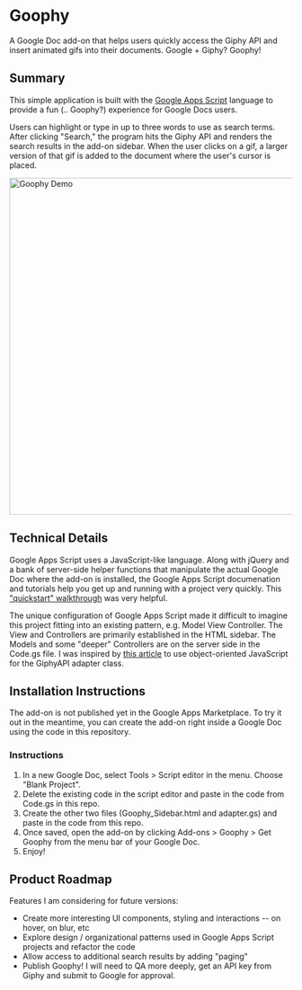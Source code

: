 # Goophy
A Google Doc add-on that helps users quickly access the Giphy API and insert animated gifs into their documents. Google + Giphy? Goophy!

## Summary
This simple application is built with the [Google Apps Script](https://developers.google.com/apps-script/overview "Google Apps Script") language to provide a fun (.. Goophy?) experience for Google Docs users.

Users can highlight or type in up to three words to use as search terms. After clicking "Search," the program hits the Giphy API and renders the search results in the add-on sidebar. When the user clicks on a gif, a larger version of that gif is added to the document where the user's cursor is placed.

<img src='http://res.cloudinary.com/dkddd3jci/image/upload/v1488320652/Goophy_Demo2_wdn9dj.gif' alt="Goophy Demo" width=600px)>

## Technical Details
Google Apps Script uses a JavaScript-like language. Along with jQuery and a bank of server-side helper functions that manipulate the actual Google Doc where the add-on is installed, the Google Apps Script documenation and tutorials help you get up and running with a project very quickly. This ["quickstart" walkthrough](https://developers.google.com/apps-script/quickstart/docs) was very helpful.

The unique configuration of Google Apps Script made it difficult to imagine this project fitting into an existing pattern, e.g. Model View Controller. The View and Controllers are primarily established in the HTML sidebar. The Models and some "deeper" Controllers are on the server side in the Code.gs file.  I was inspired by [this article](http://www.javascript-spreadsheet-programming.com/2013/01/object-oriented-javascript-part-2.html) to use object-oriented JavaScript for the GiphyAPI adapter class. 


## Installation Instructions
The add-on is not published yet in the Google Apps Marketplace.  To try it out in the meantime, you can create the add-on right inside a Google Doc using the code in this repository.

### Instructions
1. In a new Google Doc, select Tools > Script editor in the menu. Choose "Blank Project".
2. Delete the existing code in the script editor and paste in the code from Code.gs in this repo.
3. Create the other two files (Goophy_Sidebar.html and adapter.gs) and paste in the code from this repo.
4. Once saved, open the add-on by clicking Add-ons > Goophy > Get Goophy from the menu bar of your Google Doc.
5. Enjoy!

## Product Roadmap
Features I am considering for future versions:
+ Create more interesting UI components, styling and interactions -- on hover, on blur, etc
+ Explore design / organizational patterns used in Google Apps Script projects and refactor the code
+ Allow access to additional search results by adding "paging"
+ Publish Goophy! I will need to QA more deeply, get an API key from Giphy and submit to Google for approval.
